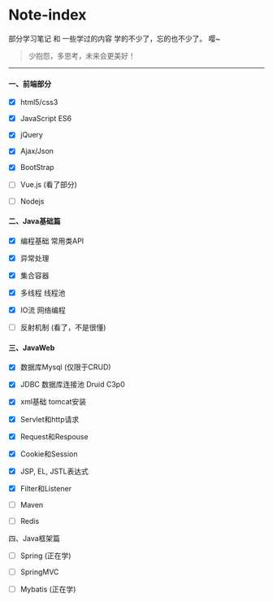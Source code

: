 # Note-index

部分学习笔记 和  一些学过的内容 学的不少了，忘的也不少了。  嘤~

> 少抱怨，多思考，未来会更美好！

------

#### 一、前端部分

- [x] html5/css3
- [x] JavaScript ES6
- [x] jQuery
- [x] Ajax/Json
- [x] BootStrap
- [ ] Vue.js  (看了部分)
- [ ] Nodejs


#### 二、Java基础篇
- [x] 编程基础 常用类API
- [x] 异常处理
- [x] 集合容器
- [x] 多线程 线程池
- [x] IO流 网络编程
- [ ] 反射机制  (看了，不是很懂)


#### 三、JavaWeb
- [x] 数据库Mysql (仅限于CRUD)
- [x] JDBC 数据库连接池 Druid C3p0
- [x] xml基础 tomcat安装 
- [x] Servlet和http请求
- [x] Request和Respouse
- [x] Cookie和Session
- [x] JSP, EL, JSTL表达式
- [x] Filter和Listener
- [ ] Maven
- [ ] Redis


四、Java框架篇
- [ ] Spring (正在学)
- [ ] SpringMVC
- [ ] Mybatis (正在学)


